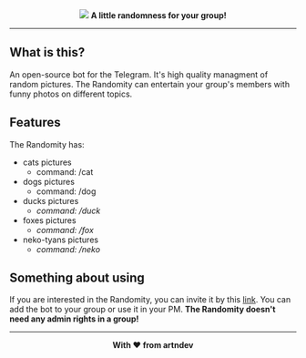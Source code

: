 <div align="center">
  <img src="https://i.postimg.cc/bwcm4LSJ/Randomity2.png">
  <b>A little randomness for your group!</b>
</div>

<hr>

<h2>What is this?</h2>
An open-source bot for the Telegram.
It's high quality managment of random pictures. The Randomity can entertain your group's members with funny photos 
on different topics.

<h2>Features</h2>
The Randomity has:

- cats pictures 
  - command: /cat
- dogs pictures 
  - command: /dog
- ducks pictures 
  - <i>command: /duck</i>
- foxes pictures 
  - <i>command: /fox</i>
- neko-tyans pictures 
  - <i>command: /neko</i>

<h2>Something about using</h2>
If you are interested in the Randomity, you can invite it by this <a href="https://t.me/a_RandomityBot">link</a>.
You can add the bot to your group or use it in your PM. <b>The Randomity doesn't need any admin rights in a group!</b>

<hr>

<div align="center">
  <b>With ❤️ from artndev</b>
</div>
